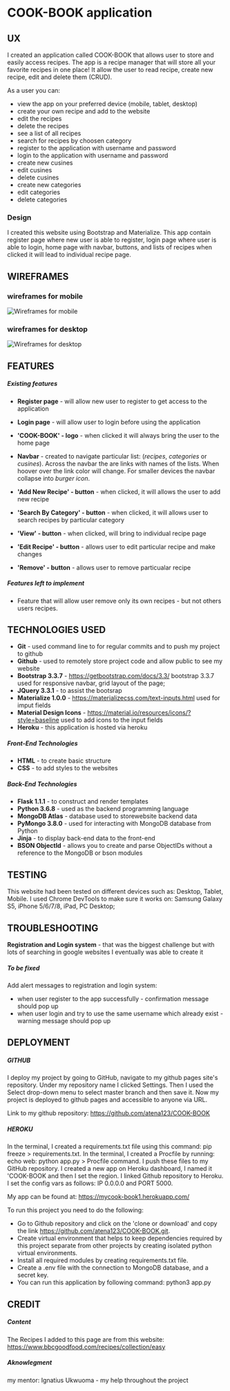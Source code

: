 # COOK-BOOK application

## UX

I created an application called COOK-BOOK that allows user to store and easily access recipes.
The app is a recipe manager that will store all your favorite recipes in one place! It allow the user
to read recipe, create new recipe, edit and delete them (CRUD).


As a user you can:

* view the app on your preferred device (mobile, tablet, desktop)
* create your own recipe and add to the website
* edit the recipes
* delete the recipes
* see a list of all recipes
* search for recipes by choosen category
* register to the application with username and password
* login to the application with username and password
* create new cusines
* edit cusines
* delete cusines
* create new categories
* edit categories
* delete categories

### Design

I created this website using Bootstrap and Materialize. This app contain register page where new user is able to register, login page where user is able to login, home page
with navbar, buttons, and lists of recipes when clicked it will lead to individual recipe page.

## WIREFRAMES

### wireframes for mobile

![Wireframes for mobile](photos/mobile.cook_book.jpg)

### wireframes for desktop

![Wireframes for desktop](photos/desktop.cook_book.jpg)

## FEATURES

##### Existing features

* **Register page** - will allow new user to register to get access to the application

* **Login page** - will allow user to login before using the application

* **'COOK-BOOK' - logo** - when clicked it will always bring the user to the home page

* **Navbar** - created to navigate particular list: (*recipes*, *categories* or *cusines*). Across the navbar the are links
with names of the lists. When hoover over the link color will change. For smaller devices the navbar collapse 
into *burger icon*.

* **'Add New Recipe' - button** - when clicked, it will allows the user to add new recipe

* **'Search By Category' - button** - when clicked, it will allows user to search recipes by particular category

* **'View' - button** - when clicked, will bring to individual recipe page

* **'Edit Recipe' - button** - allows user to edit particular recipe and make changes

* **'Remove' - button** - allows user to remove particualar recipe

##### Features left to implement

* Feature that will allow user remove only its own recipes - but not others users recipes.

## TECHNOLOGIES USED

* **Git** - used command line to for regular commits and to push my project to github
* **Github** - used to remotely store project code and allow public to see my website
* **Bootstrap 3.3.7** - https://getbootstrap.com/docs/3.3/ bootstrap 3.3.7 used for responsive navbar, grid layout of the page;
* **JQuery 3.3.1** - to assist the bootsrap
* **Materialize 1.0.0** - https://materializecss.com/text-inputs.html used for imput fields
* **Material Design Icons** - https://material.io/resources/icons/?style=baseline used to add icons to the input fields
* **Heroku** - this application is hosted via heroku

##### Front-End Technologies

* **HTML** - to create basic structure
* **CSS** - to add styles to the websites

##### Back-End Technologies

* **Flask 1.1.1** - to construct and render templates
* **Python 3.6.8** - used as the backend programming language
* **MongoDB Atlas** - database used to storewebsite backend data
* **PyMongo 3.8.0** - used for interacting with MongoDB database from Python
* **Jinja** - to display back-end data to the front-end
* **BSON ObjectId** - allows you to create and parse ObjectIDs without a reference to the MongoDB or bson modules

## TESTING

This website had been tested on different devices such as: Desktop, Tablet, Mobile. I used Chrome DevTools to make sure it works on: Samsung Galaxy S5, iPhone 5/6/7/8, iPad, PC Desktop;

## TROUBLESHOOTING

**Registration and Login system** - that was the biggest challenge but with lots of searching in google  websites I eventually  was able to create it

##### To be fixed

Add alert messages to registration and login system: 

* when user register to the app successfully - confirmation message should pop up
* when user login and try to use the same username which already exist - warning message should pop up

## DEPLOYMENT

##### GITHUB

I deploy my project by going to GitHub, navigate to my github pages site's repository. Under my repository name I clicked Settings. Then I used the Select
drop-down menu to select master branch and then save it. Now my project is deployed to github pages and accessible to anyone via URL.

Link to my github repository: https://github.com/atena123/COOK-BOOK

##### HEROKU

In the terminal, I created a requirements.txt file using this command: pip freeze > requirements.txt.
In the terminal, I created a Procfile by running: echo web: python app.py > Procfile command.
I push these files to my GitHub repository.
I created a new app on Heroku dashboard, I named it 'COOK-BOOK and then I set the region.
I linked Github repository to Heroku.
I set the config vars as follows: IP 0.0.0.0 and PORT 5000.

My app can be found at: https://mycook-book1.herokuapp.com/

To run this project you need to do the following:

* Go to Github repository and click on the 'clone or download' and copy the link https://github.com/atena123/COOK-BOOK.git.
* Create virtual environment that helps to keep dependencies required by this project separate from other projects by creating isolated python virtual environments.
* Install all required modules by creating requirements.txt file.
* Create a .env file with the connection to MongoDB database, and a secret key.
* You can run this application by following command: python3 app.py

## CREDIT

##### Content

The Recipes I added to this page are from this website: https://www.bbcgoodfood.com/recipes/collection/easy

##### Aknowlegment

my mentor:  Ignatius Ukwuoma - my help throughout the project






